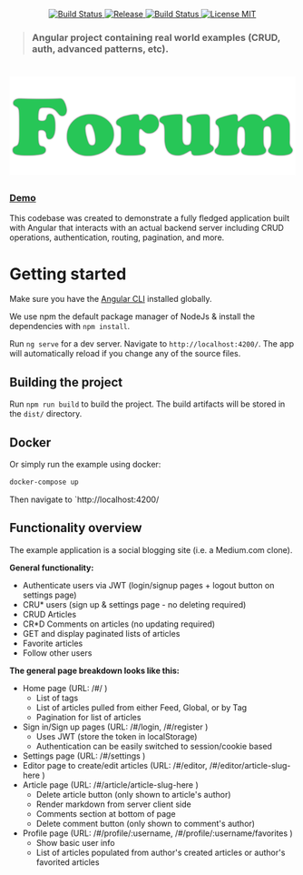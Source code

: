 <p align="center">
    <a href="https://github.com/hamzahamidi/angular-forum/actions?query=workflow%3ABuild">
        <img src="https://github.com/hamzahamidi/angular-forum/workflows/Build/badge.svg" alt="Build Status">
    </a>
    <a href="https://github.com/hamzahamidi/angular-forum/releases/latest">
        <img src="https://img.shields.io/github/release/hamzahamidi/angular-forum.svg" alt="Release"/>
    </a>
    <a href="https://app.netlify.com/sites/demo-forum/deploys">
        <img src="https://api.netlify.com/api/v1/badges/9119af54-2449-4044-980d-2528a15fd2f4/deploy-status" alt="Build Status">
    </a>
    <a href="https://github.com/hamzahamidi/angular-forum/blob/main/LICENSE">
        <img src="https://img.shields.io/github/license/hamzahamidi/angular-forum.svg" alt="License MIT">
    </a>
</p>

> ### Angular project containing real world examples (CRUD, auth, advanced patterns, etc).

# ![Angular Forum App](logo.png)


### [Demo](http://hamidihamza.com/angular-forum)&nbsp;&nbsp;&nbsp;&nbsp;

This codebase was created to demonstrate a fully fledged application built with Angular that interacts with an actual backend server including CRUD operations, authentication, routing, pagination, and more.


# Getting started

Make sure you have the [Angular CLI](https://github.com/angular/angular-cli#installation) installed globally. 

We use npm the default package manager of NodeJs & install the dependencies with `npm install`.

Run `ng serve` for a dev server. Navigate to `http://localhost:4200/`. The app will automatically reload if you change any of the source files.

## Building the project
Run `npm run build` to build the project. The build artifacts will be stored in the `dist/` directory.

## Docker

Or simply run the example using docker:

```bash
docker-compose up
```
Then navigate to `http://localhost:4200/

## Functionality overview

The example application is a social blogging site (i.e. a Medium.com clone).

**General functionality:**

- Authenticate users via JWT (login/signup pages + logout button on settings page)
- CRU* users (sign up & settings page - no deleting required)
- CRUD Articles
- CR*D Comments on articles (no updating required)
- GET and display paginated lists of articles
- Favorite articles
- Follow other users

**The general page breakdown looks like this:**

- Home page (URL: /#/ )
    - List of tags
    - List of articles pulled from either Feed, Global, or by Tag
    - Pagination for list of articles
- Sign in/Sign up pages (URL: /#/login, /#/register )
    - Uses JWT (store the token in localStorage)
    - Authentication can be easily switched to session/cookie based
- Settings page (URL: /#/settings )
- Editor page to create/edit articles (URL: /#/editor, /#/editor/article-slug-here )
- Article page (URL: /#/article/article-slug-here )
    - Delete article button (only shown to article's author)
    - Render markdown from server client side
    - Comments section at bottom of page
    - Delete comment button (only shown to comment's author)
- Profile page (URL: /#/profile/:username, /#/profile/:username/favorites )
    - Show basic user info
    - List of articles populated from author's created articles or author's favorited articles
